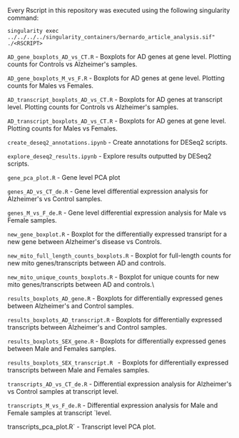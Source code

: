 Every Rscript in this repository was executed using the following singularity command:

`singularity exec ../../../../singularity_containers/bernardo_article_analysis.sif" ./<RSCRIPT>`

`AD_gene_boxplots_AD_vs_CT.R` - Boxplots for AD genes at gene level. Plotting counts for Controls vs Alzheimer's samples.

`AD_gene_boxplots_M_vs_F.R` - Boxplots for AD genes at gene level. Plotting counts for Males vs Females.

`AD_transcript_boxplots_AD_vs_CT.R` - Boxplots for AD genes at transcript level. Plotting counts for Controls vs Alzheimer's samples.

`AD_transcript_boxplots_AD_vs_CT.R` - Boxplots for AD genes at gene level. Plotting counts for Males vs Females.

`create_deseq2_annotations.ipynb` - Create annotations for DESeq2 scripts.

`explore_deseq2_results.ipynb` - Explore results outputted by DESeq2 scripts.

`gene_pca_plot.R` - Gene level PCA plot

`genes_AD_vs_CT_de.R` - Gene level differential expression analysis for Alzheimer's vs Control samples.

`genes_M_vs_F_de.R` - Gene level differential expression analysis for Male vs Female samples.

`new_gene_boxplot.R` - Boxplot for the differentially expressed transript for a new gene between Alzheimer's disease vs Controls.

`new_mito_full_length_counts_boxplots.R` - Boxplot for full-length counts for new mito genes/transcripts between AD and controls.

`new_mito_unique_counts_boxplots.R` - Boxplot for unique counts for new mito genes/transcripts between AD and controls.\

`results_boxplots_AD_gene.R` - Boxplots for differentially expressed genes between Alzheimer's and Control samples. 

`results_boxplots_AD_transcript.R` - Boxplots for differentially expressed transcripts between Alzheimer's and Control samples. 

`results_boxplots_SEX_gene.R` - Boxplots for differentially expressed genes between Male and Females samples. 

`results_boxplots_SEX_transcript.R ` - Boxplots for differentially expressed transcripts between Male and Females samples. 

`transcripts_AD_vs_CT_de.R` - Differential expression analysis for Alzheimer's vs Control samples at transcript level.

`transcripts_M_vs_F_de.R` -  Differential expression analysis for Male and Female samples at transcript `level.

transcripts_pca_plot.R` - Transcript level PCA plot.

